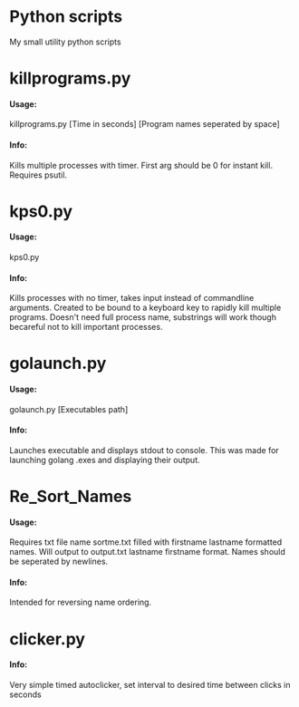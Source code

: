 # Python scripts
My small utility python scripts

# killprograms.py
#### Usage: 
killprograms.py \[Time in seconds] \[Program names seperated by space]

#### Info:
Kills multiple processes with timer. First arg should be 0 for instant kill. Requires psutil.

# kps0.py
#### Usage: 
kps0.py

#### Info: 
Kills processes with no timer, takes input instead of commandline arguments. Created to be bound to a keyboard key to rapidly kill multiple programs.
Doesn't need full process name, substrings will work though becareful not to kill important processes.

# golaunch.py
#### Usage: 
golaunch.py \[Executables path]

#### Info: 
Launches executable and displays stdout to console. This was made for launching golang .exes and displaying their output.

# Re_Sort_Names
#### Usage: 
Requires txt file name sortme.txt filled with firstname lastname formatted names. Will output to output.txt lastname firstname format.
Names should be seperated by newlines.

#### Info: 
Intended for reversing name ordering.

# clicker.py
#### Info:
Very simple timed autoclicker, set interval to desired time between clicks in seconds
